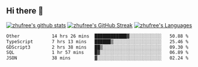 ## Hi there 👋
[![zhufree's github stats](https://github-readme-stats.vercel.app/api?username=zhufree&show_icons=true&count_private=true)](https://github.com/anuraghazra/github-readme-stats)
[![zhufree's GitHub Streak](https://streak-stats.demolab.com/?user=zhufree)](https://git.io/streak-stats)
[![zhufree's Languages](https://github-readme-stats.vercel.app/api/top-langs/?username=zhufree&layout=compact&langs_count=10)](https://github.com/anuraghazra/github-readme-stats)
<!--START_SECTION:waka-->

```txt
Other            14 hrs 26 mins  ████████████▓░░░░░░░░░░░░   50.88 %
TypeScript       7 hrs 13 mins   ██████▒░░░░░░░░░░░░░░░░░░   25.46 %
GDScript3        2 hrs 38 mins   ██▒░░░░░░░░░░░░░░░░░░░░░░   09.30 %
SQL              1 hr 57 mins    █▓░░░░░░░░░░░░░░░░░░░░░░░   06.89 %
JSON             38 mins         ▓░░░░░░░░░░░░░░░░░░░░░░░░   02.24 %
```

<!--END_SECTION:waka-->

<!--
**zhufree/zhufree** is a ✨ _special_ ✨ repository because its `README.md` (this file) appears on your GitHub profile.

Here are some ideas to get you started:

- 🔭 I’m currently working on ...
- 🌱 I’m currently learning ...
- 👯 I’m looking to collaborate on ...
- 🤔 I’m looking for help with ...
- 💬 Ask me about ...
- 📫 How to reach me: ...
- 😄 Pronouns: ...
- ⚡ Fun fact: ...
-->
